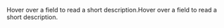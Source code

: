 <span data-ttu-id="66258-101">Hover over a field to read a short description.</span><span class="sxs-lookup"><span data-stu-id="66258-101">Hover over a field to read a short description.</span></span>
